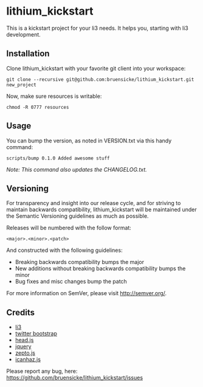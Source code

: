 # lithium_kickstart

This is a kickstart project for your li3 needs. It helps you, starting with li3 development.

## Installation

Clone lithium_kickstart with your favorite git client into your workspace:

	git clone --recursive git@github.com:bruensicke/lithium_kickstart.git new_project

Now, make sure resources is writable:

	chmod -R 0777 resources

## Usage

You can bump the version, as noted in VERSION.txt via this handy command:

	scripts/bump 0.1.0 Added awesome stuff

*Note: This command also updates the CHANGELOG.txt.*

## Versioning

For transparency and insight into our release cycle, and for striving to maintain backwards compatibility, lithium_kickstart will be maintained under the Semantic Versioning guidelines as much as possible.

Releases will be numbered with the follow format:

	<major>.<minor>.<patch>

And constructed with the following guidelines:

* Breaking backwards compatibility bumps the major
* New additions without breaking backwards compatibility bumps the minor
* Bug fixes and misc changes bump the patch

For more information on SemVer, please visit http://semver.org/.

## Credits

* [li3](http://www.lithify.me)
* [twitter bootstrap](http://twitter.github.com/bootstrap/)
* [head.js](http://headjs.com/)
* [jquery](http://jquery.com/)
* [zepto.js](http://zeptojs.com/)
* [icanhaz.js](http://icanhazjs.com/)

Please report any bug, here: https://github.com/bruensicke/lithium_kickstart/issues

